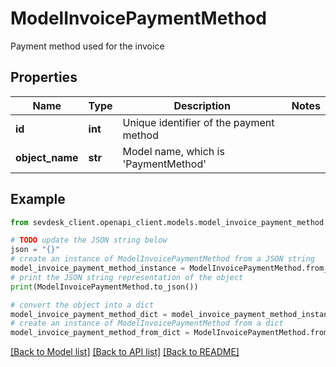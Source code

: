 # ModelInvoicePaymentMethod

Payment method used for the invoice

## Properties

Name | Type | Description | Notes
------------ | ------------- | ------------- | -------------
**id** | **int** | Unique identifier of the payment method | 
**object_name** | **str** | Model name, which is &#39;PaymentMethod&#39; | 

## Example

```python
from sevdesk_client.openapi_client.models.model_invoice_payment_method import ModelInvoicePaymentMethod

# TODO update the JSON string below
json = "{}"
# create an instance of ModelInvoicePaymentMethod from a JSON string
model_invoice_payment_method_instance = ModelInvoicePaymentMethod.from_json(json)
# print the JSON string representation of the object
print(ModelInvoicePaymentMethod.to_json())

# convert the object into a dict
model_invoice_payment_method_dict = model_invoice_payment_method_instance.to_dict()
# create an instance of ModelInvoicePaymentMethod from a dict
model_invoice_payment_method_from_dict = ModelInvoicePaymentMethod.from_dict(model_invoice_payment_method_dict)
```
[[Back to Model list]](../README.md#documentation-for-models) [[Back to API list]](../README.md#documentation-for-api-endpoints) [[Back to README]](../README.md)


